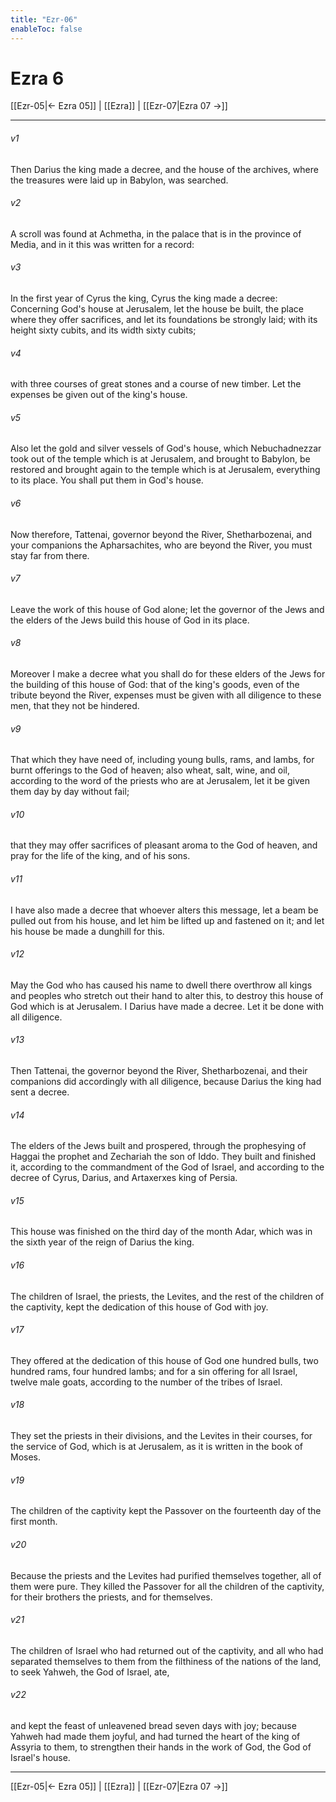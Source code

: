 ```yaml
---
title: "Ezr-06"
enableToc: false
---
```

# Ezra 6

[[Ezr-05|← Ezra 05]] | [[Ezra]] | [[Ezr-07|Ezra 07 →]]
***



###### v1 
Then Darius the king made a decree, and the house of the archives, where the treasures were laid up in Babylon, was searched. 

###### v2 
A scroll was found at Achmetha, in the palace that is in the province of Media, and in it this was written for a record: 

###### v3 
In the first year of Cyrus the king, Cyrus the king made a decree: Concerning God's house at Jerusalem, let the house be built, the place where they offer sacrifices, and let its foundations be strongly laid; with its height sixty cubits, and its width sixty cubits; 

###### v4 
with three courses of great stones and a course of new timber. Let the expenses be given out of the king's house. 

###### v5 
Also let the gold and silver vessels of God's house, which Nebuchadnezzar took out of the temple which is at Jerusalem, and brought to Babylon, be restored and brought again to the temple which is at Jerusalem, everything to its place. You shall put them in God's house. 

###### v6 
Now therefore, Tattenai, governor beyond the River, Shetharbozenai, and your companions the Apharsachites, who are beyond the River, you must stay far from there. 

###### v7 
Leave the work of this house of God alone; let the governor of the Jews and the elders of the Jews build this house of God in its place. 

###### v8 
Moreover I make a decree what you shall do for these elders of the Jews for the building of this house of God: that of the king's goods, even of the tribute beyond the River, expenses must be given with all diligence to these men, that they not be hindered. 

###### v9 
That which they have need of, including young bulls, rams, and lambs, for burnt offerings to the God of heaven; also wheat, salt, wine, and oil, according to the word of the priests who are at Jerusalem, let it be given them day by day without fail; 

###### v10 
that they may offer sacrifices of pleasant aroma to the God of heaven, and pray for the life of the king, and of his sons. 

###### v11 
I have also made a decree that whoever alters this message, let a beam be pulled out from his house, and let him be lifted up and fastened on it; and let his house be made a dunghill for this. 

###### v12 
May the God who has caused his name to dwell there overthrow all kings and peoples who stretch out their hand to alter this, to destroy this house of God which is at Jerusalem. I Darius have made a decree. Let it be done with all diligence. 

###### v13 
Then Tattenai, the governor beyond the River, Shetharbozenai, and their companions did accordingly with all diligence, because Darius the king had sent a decree. 

###### v14 
The elders of the Jews built and prospered, through the prophesying of Haggai the prophet and Zechariah the son of Iddo. They built and finished it, according to the commandment of the God of Israel, and according to the decree of Cyrus, Darius, and Artaxerxes king of Persia. 

###### v15 
This house was finished on the third day of the month Adar, which was in the sixth year of the reign of Darius the king. 

###### v16 
The children of Israel, the priests, the Levites, and the rest of the children of the captivity, kept the dedication of this house of God with joy. 

###### v17 
They offered at the dedication of this house of God one hundred bulls, two hundred rams, four hundred lambs; and for a sin offering for all Israel, twelve male goats, according to the number of the tribes of Israel. 

###### v18 
They set the priests in their divisions, and the Levites in their courses, for the service of God, which is at Jerusalem, as it is written in the book of Moses. 

###### v19 
The children of the captivity kept the Passover on the fourteenth day of the first month. 

###### v20 
Because the priests and the Levites had purified themselves together, all of them were pure. They killed the Passover for all the children of the captivity, for their brothers the priests, and for themselves. 

###### v21 
The children of Israel who had returned out of the captivity, and all who had separated themselves to them from the filthiness of the nations of the land, to seek Yahweh, the God of Israel, ate, 

###### v22 
and kept the feast of unleavened bread seven days with joy; because Yahweh had made them joyful, and had turned the heart of the king of Assyria to them, to strengthen their hands in the work of God, the God of Israel's house.

***
[[Ezr-05|← Ezra 05]] | [[Ezra]] | [[Ezr-07|Ezra 07 →]]
